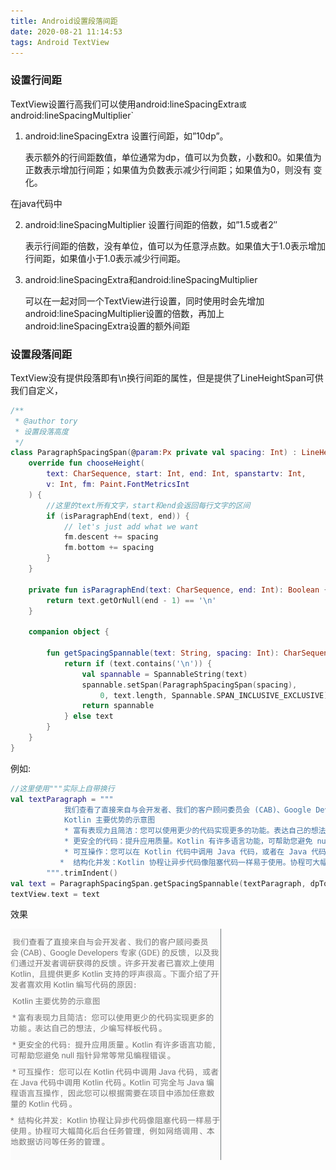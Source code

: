 ```yaml
---
title: Android设置段落间距
date: 2020-08-21 11:14:53
tags: Android TextView
---
```




### 设置行间距

TextView设置行高我们可以使用android:lineSpacingExtra`或`android:lineSpacingMultiplier` 

1. android:lineSpacingExtra 设置行间距，如”10dp”。

   表示额外的行间距数值，单位通常为dp，值可以为负数，小数和0。如果值为正数表示增加行间距；如果值为负数表示减少行间距；如果值为0，则没有    变化。

在java代码中

2. android:lineSpacingMultiplier 设置行间距的倍数，如”1.5或者2″

   表示行间距的倍数，没有单位，值可以为任意浮点数。如果值大于1.0表示增加行间距，如果值小于1.0表示减少行间距。

3. android:lineSpacingExtra和android:lineSpacingMultiplier 

   可以在一起对同一个TextView进行设置，同时使用时会先增加android:lineSpacingMultiplier设置的倍数，再加上android:lineSpacingExtra设置的额外间距



### 设置段落间距

TextView没有提供段落即有\n换行间距的属性，但是提供了LineHeightSpan可供我们自定义，

```kotlin
/**
 * @author tory
 * 设置段落高度
 */
class ParagraphSpacingSpan(@param:Px private val spacing: Int) : LineHeightSpan {
    override fun chooseHeight(
        text: CharSequence, start: Int, end: Int, spanstartv: Int,
        v: Int, fm: Paint.FontMetricsInt
    ) {
      	//这里的text所有文字，start和end会返回每行文字的区间
        if (isParagraphEnd(text, end)) {
            // let's just add what we want
            fm.descent += spacing
            fm.bottom += spacing
        }
    }

    private fun isParagraphEnd(text: CharSequence, end: Int): Boolean {
        return text.getOrNull(end - 1) == '\n'
    }

    companion object {

        fun getSpacingSpannable(text: String, spacing: Int): CharSequence {
            return if (text.contains('\n')) {
                val spannable = SpannableString(text)
                spannable.setSpan(ParagraphSpacingSpan(spacing),
                    0, text.length, Spannable.SPAN_INCLUSIVE_EXCLUSIVE)
                return spannable
            } else text
        }
    }
}

```

<!--more-->

例如:

```kotlin
//这里使用"""实际上自带换行
val textParagraph = """
            我们查看了直接来自与会开发者、我们的客户顾问委员会 (CAB)、Google Developers 专家 (GDE) 的反馈，以及我们通过开发者调研获得的反馈。许多开发者已喜欢上使用 Kotlin，且提供更多 Kotlin 支持的呼声很高。下面介绍了开发者喜欢用 Kotlin 编写代码的原因：
            Kotlin 主要优势的示意图
            * 富有表现力且简洁：您可以使用更少的代码实现更多的功能。表达自己的想法，少编写样板代码。
            * 更安全的代码：提升应用质量。Kotlin 有许多语言功能，可帮助您避免 null 指针异常等常见编程错误。
            * 可互操作：您可以在 Kotlin 代码中调用 Java 代码，或者在 Java 代码中调用 Kotlin 代码。Kotlin 可完全与 Java 编程语言互操作，因此您可以根据需要在项目中添加任意数量的 Kotlin 代码。
           *  结构化并发：Kotlin 协程让异步代码像阻塞代码一样易于使用。协程可大幅简化后台任务管理，例如网络调用、本地数据访问等任务的管理。
        """.trimIndent()
val text = ParagraphSpacingSpan.getSpacingSpannable(textParagraph, dpToPx(10))
textView.text = text
```

效果

<img src="../images/image-20200821113228446.png" alt="image-20200821113228446" style="zoom:50%;" />